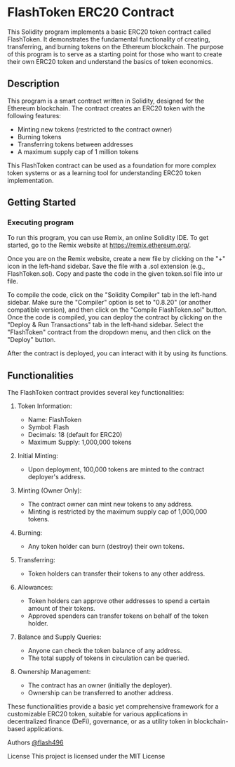 # FlashToken ERC20 Contract

This Solidity program implements a basic ERC20 token contract called FlashToken. It demonstrates the fundamental functionality of creating, transferring, and burning tokens on the Ethereum blockchain. The purpose of this program is to serve as a starting point for those who want to create their own ERC20 token and understand the basics of token economics.

## Description

This program is a smart contract written in Solidity, designed for the Ethereum blockchain. The contract creates an ERC20 token with the following features:
- Minting new tokens (restricted to the contract owner)
- Burning tokens
- Transferring tokens between addresses
- A maximum supply cap of 1 million tokens

This FlashToken contract can be used as a foundation for more complex token systems or as a learning tool for understanding ERC20 token implementation.

## Getting Started

### Executing program

To run this program, you can use Remix, an online Solidity IDE. To get started, go to the Remix website at https://remix.ethereum.org/.

Once you are on the Remix website, create a new file by clicking on the "+" icon in the left-hand sidebar. Save the file with a .sol extension (e.g., FlashToken.sol). Copy and paste the code in the given token.sol file into ur file.

To compile the code, click on the "Solidity Compiler" tab in the left-hand sidebar. Make sure the "Compiler" option is set to "0.8.20" (or another compatible version), and then click on the "Compile FlashToken.sol" button.
Once the code is compiled, you can deploy the contract by clicking on the "Deploy & Run Transactions" tab in the left-hand sidebar. Select the "FlashToken" contract from the dropdown menu, and then click on the "Deploy" button.

After the contract is deployed, you can interact with it by using its functions.

## Functionalities

The FlashToken contract provides several key functionalities:

1. Token Information:
   - Name: FlashToken
   - Symbol: Flash
   - Decimals: 18 (default for ERC20)
   - Maximum Supply: 1,000,000 tokens

2. Initial Minting:
   - Upon deployment, 100,000 tokens are minted to the contract deployer's address.

3. Minting (Owner Only):
   - The contract owner can mint new tokens to any address.
   - Minting is restricted by the maximum supply cap of 1,000,000 tokens.

4. Burning:
   - Any token holder can burn (destroy) their own tokens.

5. Transferring:
   - Token holders can transfer their tokens to any other address.

6. Allowances:
   - Token holders can approve other addresses to spend a certain amount of their tokens.
   - Approved spenders can transfer tokens on behalf of the token holder.

7. Balance and Supply Queries:
   - Anyone can check the token balance of any address.
   - The total supply of tokens in circulation can be queried.

8. Ownership Management:
   - The contract has an owner (initially the deployer).
   - Ownership can be transferred to another address.

These functionalities provide a basic yet comprehensive framework for a customizable ERC20 token, suitable for various applications in decentralized finance (DeFi), governance, or as a utility token in blockchain-based applications.

Authors
[@flash496](https://github.com/Flash496)

License
This project is licensed under the MIT License
